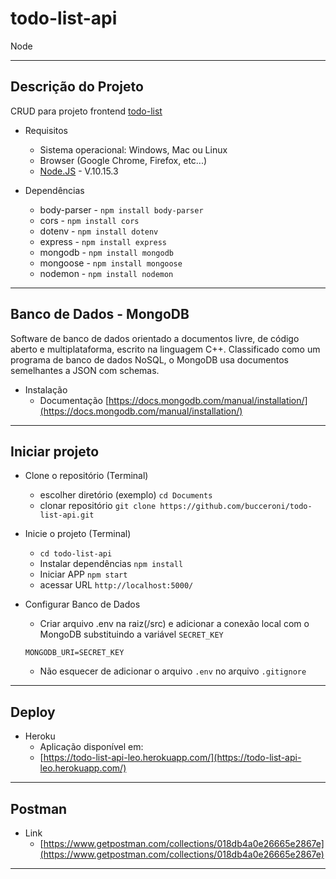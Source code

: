 # todo-list-api

Node

<hr>

## Descrição do Projeto

CRUD para projeto frontend [todo-list](https://github.com/bucceroni/todo-list)

- Requisitos

  - Sistema operacional: Windows, Mac ou Linux
  - Browser (Google Chrome, Firefox, etc...)
  - [Node.JS](https://nodejs.org/en/) - V.10.15.3

- Dependências
  - body-parser - `npm install body-parser`
  - cors - `npm install cors`
  - dotenv - `npm install dotenv`
  - express - `npm install express`
  - mongodb - `npm install mongodb`
  - mongoose - `npm install mongoose`
  - nodemon - `npm install nodemon`

<hr>

## Banco de Dados - MongoDB

Software de banco de dados orientado a documentos livre, de código aberto e multiplataforma, escrito na linguagem C++. Classificado como um programa de banco de dados NoSQL, o MongoDB usa documentos semelhantes a JSON com schemas.

- Instalação
  - Documentação [https://docs.mongodb.com/manual/installation/](https://docs.mongodb.com/manual/installation/)

<hr>

## Iniciar projeto

- Clone o repositório (Terminal)

  - escolher diretório (exemplo) `cd Documents`
  - clonar repositório `git clone https://github.com/bucceroni/todo-list-api.git`

- Inicie o projeto (Terminal)

  - `cd todo-list-api`
  - Instalar dependências `npm install`
  - Iniciar APP `npm start`
  - acessar URL `http://localhost:5000/`

- Configurar Banco de Dados
  - Criar arquivo .env na raiz(/src) e adicionar a conexão local com o MongoDB substituindo a variável `SECRET_KEY`
  ```
  MONGODB_URI=SECRET_KEY
  ```
  - Não esquecer de adicionar o arquivo `.env` no arquivo `.gitignore`

<hr>

## Deploy

- Heroku
  - Aplicação disponível em:
  - [https://todo-list-api-leo.herokuapp.com/](https://todo-list-api-leo.herokuapp.com/)

<hr>

## Postman
 - Link 
    - [https://www.getpostman.com/collections/018db4a0e26665e2867e](https://www.getpostman.com/collections/018db4a0e26665e2867e)

<hr>
